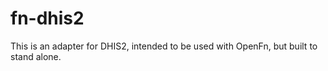 # fn-dhis2
This is an adapter for DHIS2, intended to be used with OpenFn, but built to stand alone.
